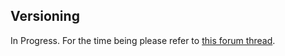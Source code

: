 ## Versioning

In Progress. For the time being please refer to [this forum thread](https://forums.kleientertainment.com/forums/topic/126022-setting-up-mod_infoyaml/).
